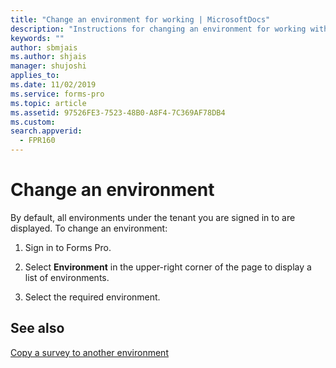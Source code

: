 ```yaml
---
title: "Change an environment for working | MicrosoftDocs"
description: "Instructions for changing an environment for working with Microsoft Forms Pro"
keywords: ""
author: sbmjais
ms.author: shjais
manager: shujoshi
applies_to: 
ms.date: 11/02/2019
ms.service: forms-pro
ms.topic: article
ms.assetid: 97526FE3-7523-48B0-A8F4-7C369AF78DB4
ms.custom: 
search.appverid:
  - FPR160
---
```


# Change an environment

By default, all environments under the tenant you are signed in to are displayed. To change an environment:

1. Sign in to Forms Pro. 

2. Select **Environment** in the upper-right corner of the page to display a list of environments.

3. Select the required environment.

## See also

[Copy a survey to another environment](copy-survey-environment.md)
